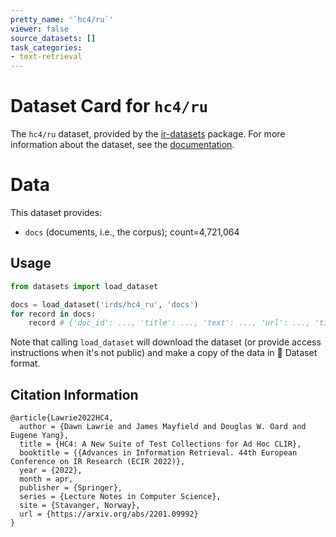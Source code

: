 ```yaml
---
pretty_name: '`hc4/ru`'
viewer: false
source_datasets: []
task_categories:
- text-retrieval
---
```


# Dataset Card for `hc4/ru`

The `hc4/ru` dataset, provided by the [ir-datasets](https://ir-datasets.com/) package.
For more information about the dataset, see the [documentation](https://ir-datasets.com/hc4#hc4/ru).

# Data

This dataset provides:
 - `docs` (documents, i.e., the corpus); count=4,721,064


## Usage

```python
from datasets import load_dataset

docs = load_dataset('irds/hc4_ru', 'docs')
for record in docs:
    record # {'doc_id': ..., 'title': ..., 'text': ..., 'url': ..., 'time': ..., 'cc_file': ...}

```

Note that calling `load_dataset` will download the dataset (or provide access instructions when it's not public) and make a copy of the
data in 🤗 Dataset format.

## Citation Information

```
@article{Lawrie2022HC4,
  author = {Dawn Lawrie and James Mayfield and Douglas W. Oard and Eugene Yang},
  title = {HC4: A New Suite of Test Collections for Ad Hoc CLIR},
  booktitle = {{Advances in Information Retrieval. 44th European Conference on IR Research (ECIR 2022)},
  year = {2022},
  month = apr,
  publisher = {Springer},
  series = {Lecture Notes in Computer Science},
  site = {Stavanger, Norway},
  url = {https://arxiv.org/abs/2201.09992}
}
```
